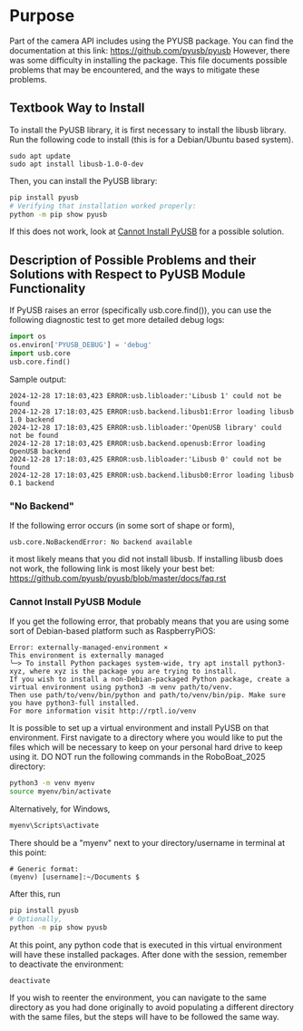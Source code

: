 # Purpose
Part of the camera API includes using the PYUSB package. You can find the documentation at this link: https://github.com/pyusb/pyusb
However, there was some difficulty in installing the package. This file documents possible problems that may be encountered, and the 
ways to mitigate these problems.

## Textbook Way to Install
To install the PyUSB library, it is first necessary to install the libusb library.
Run the following code to install (this is for a Debian/Ubuntu based system).

```Debian/Ubuntu
sudo apt update
sudo apt install libusb-1.0-0-dev
```

Then, you can install the PyUSB library:

```bash
pip install pyusb
# Verifying that installation worked properly:
python -m pip show pyusb
```

If this does not work, look at [Cannot Install PyUSB](#cannot-install-pyusb-module) for a possible solution.

## Description of Possible Problems and their Solutions with Respect to PyUSB Module Functionality

If PyUSB raises an error (specifically usb.core.find()), you can use the following diagnostic test to get more detailed debug logs:

```python
import os
os.environ['PYUSB_DEBUG'] = 'debug'
import usb.core
usb.core.find()
```

Sample output:
```terminal
2024-12-28 17:18:03,423 ERROR:usb.libloader:'Libusb 1' could not be found
2024-12-28 17:18:03,425 ERROR:usb.backend.libusb1:Error loading libusb 1.0 backend
2024-12-28 17:18:03,425 ERROR:usb.libloader:'OpenUSB library' could not be found
2024-12-28 17:18:03,425 ERROR:usb.backend.openusb:Error loading OpenUSB backend
2024-12-28 17:18:03,425 ERROR:usb.libloader:'Libusb 0' could not be found
2024-12-28 17:18:03,425 ERROR:usb.backend.libusb0:Error loading libusb 0.1 backend
```

### "No Backend"
If the following error occurs (in some sort of shape or form),
```terminal
usb.core.NoBackendError: No backend available
```
it most likely means that you did not install libusb. If installing libusb does not work, the following link is most likely your best bet: https://github.com/pyusb/pyusb/blob/master/docs/faq.rst

### Cannot Install PyUSB Module
If you get the following error, that probably means that you are using some sort of Debian-based platform such as RaspberryPiOS:
```terminal
Error: externally-managed-environment × 
This environment is externally managed 
╰─> To install Python packages system-wide, try apt install python3-xyz, where xyz is the package you are trying to install. 
If you wish to install a non-Debian-packaged Python package, create a virtual environment using python3 -m venv path/to/venv. 
Then use path/to/venv/bin/python and path/to/venv/bin/pip. Make sure you have python3-full installed. 
For more information visit http://rptl.io/venv
```

It is possible to set up a virtual environment and install PyUSB on that environment.
First navigate to a directory where you would like to put the files which will be necessary to keep on your personal hard drive to keep using it.
DO NOT run the following commands in the RoboBoat_2025 directory:
```bash (Linux/MacOS)
python3 -m venv myenv
source myenv/bin/activate
```
Alternatively, for Windows,
```bash (Windows)
myenv\Scripts\activate
```

There should be a "myenv" next to your directory/username in terminal at this point:
```terminal
# Generic format:
(myenv) [username]:~/Documents $
```
After this, run 
```bash
pip install pyusb
# Optionally,
python -m pip show pyusb
```
At this point, any python code that is executed in this virtual environment will have these installed packages. After done with the session, remember to deactivate the environment:
```bash
deactivate
```

If you wish to reenter the environment, you can navigate to the same directory as you had done originally to avoid populating a different directory with the same files, but the steps will have to be followed the same way.